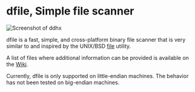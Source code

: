 # dfile, Simple file scanner

![Screenshot of ddhx](https://dd86k.github.io/imgs/dfile1.png)

dfile is a fast, simple, and cross-platform binary file scanner that is very similar to and inspired by the UNIX/BSD [file](https://github.com/file/file) utility.

A list of files where additional information can be provided is available on the [Wiki](https://github.com/dd86k/dfile/wiki/Additional-Information).

Currently, dfile is only supported on little-endian machines. The behavior has not been tested on big-endian machines.
